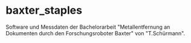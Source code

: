 # baxter_staples
Software und Messdaten der Bachelorarbeit "Metallentfernung an Dokumenten durch den Forschungsroboter Baxter" von "T.Schürmann".
